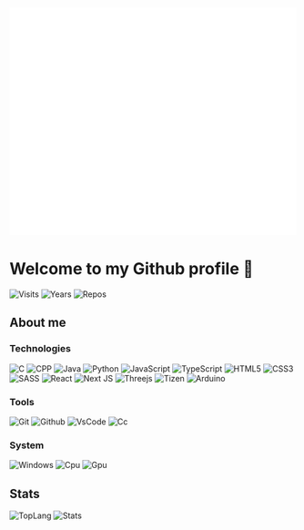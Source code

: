 <div align="left">
    <img src="assets/name.svg" width="800" height="400">
</div>

# Welcome to my Github profile 👋

![Visits](https://badges.pufler.dev/visits/milan338/milan338?style=flat-square)
![Years](https://badges.pufler.dev/years/milan338?style=flat-square)
![Repos](https://badges.pufler.dev/repos/milan338?style=flat-square)

## About me

### Technologies

![C](https://img.shields.io/badge/c-4574E0.svg?style=for-the-badge&logo=c&logoColor=white)
![CPP](https://img.shields.io/badge/c++%20-%2300599C.svg?&style=for-the-badge&logo=c%2B%2B&ogoColor=white)
![Java](https://img.shields.io/badge/java-%23ED8B00.svg?&style=for-the-badge&logo=java&logoColor=white)
![Python](https://img.shields.io/badge/python%20-%2314354C.svg?&style=for-the-badge&logo=python&logoColor=white)
![JavaScript](https://img.shields.io/badge/javascript-%23323330.svg?style=for-the-badge&logo=javascript&logoColor=%23F7DF1E)
![TypeScript](https://img.shields.io/badge/typescript-%23007ACC.svg?style=for-the-badge&logo=typescript&logoColor=white)
![HTML5](https://img.shields.io/badge/html5-%23E34F26.svg?style=for-the-badge&logo=html5&logoColor=white)
![CSS3](https://img.shields.io/badge/css3-%231572B6.svg?style=for-the-badge&logo=css3&logoColor=white)
![SASS](https://img.shields.io/badge/SASS-hotpink.svg?style=for-the-badge&logo=SASS&logoColor=white)
![React](https://img.shields.io/badge/react-%2320232a.svg?style=for-the-badge&logo=react&logoColor=%2361DAFB)
![Next JS](https://img.shields.io/badge/Next-black?style=for-the-badge&logo=next.js&logoColor=white)
![Threejs](https://img.shields.io/badge/threejs-black?style=for-the-badge&logo=three.js&logoColor=white)
![Tizen](https://custom-icon-badges.herokuapp.com/badge/tizen-blue.svg?style=for-the-badge&logo=tizen-large&logoColor=white)
![Arduino](https://img.shields.io/badge/-arduino-00979D?style=for-the-badge&logo=Arduino&logoColor=white)

### Tools

![Git](https://img.shields.io/badge/git%20-%23F05033.svg?&style=for-the-badge&logo=git&logoColor=white)
![Github](https://img.shields.io/badge/github%20-%23121011.svg?&style=for-the-badge&logo=github&logoColor=white)
![VsCode](https://img.shields.io/badge/VSCODE-blue?&style=for-the-badge&logo=visual-studio-code&logoColor=white)
![Cc](https://img.shields.io/badge/Creative_Cloud-firebrick?&style=for-the-badge&logo=adobe-creative-cloud&logoColor=white)

### System

![Windows](https://img.shields.io/badge/WINDOWS_10-darkblue?&style=for-the-badge&logo=windows&logoColor=white)
![Cpu](https://img.shields.io/badge/i7_4790-dodgerblue?&style=for-the-badge&logo=intel&logoColor=white)
![Gpu](https://img.shields.io/badge/gtx_1070-green?&style=for-the-badge&logo=nvidia&logoColor=white)

## Stats

![TopLang](https://github-readme-stats.vercel.app/api/top-langs/?username=milan338&layout=compact&card_width=445)
![Stats](https://github-readme-stats.vercel.app/api?username=milan338&hide_title=true&show_icons=true)
